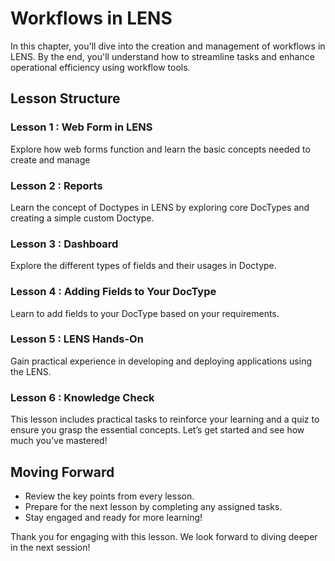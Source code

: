 # Workflows in LENS

In this chapter, you'll dive into the creation and management of workflows in LENS. By the end, you'll understand how to streamline tasks and enhance operational efficiency using workflow tools.

## Lesson Structure

### Lesson 1 : Web Form in LENS

Explore how web forms function and learn the basic concepts needed to create and manage 

### Lesson 2 : Reports

Learn the concept of Doctypes in LENS by exploring core DocTypes and creating a simple custom Doctype.

### Lesson 3 : Dashboard

Explore the different types of fields and their usages in Doctype.

### Lesson 4 : Adding Fields to Your DocType

Learn to add fields to your DocType based on your requirements.

### Lesson 5 : LENS Hands-On

Gain practical experience in developing and deploying applications using the LENS.

### Lesson 6 : Knowledge Check

This lesson includes practical tasks to reinforce your learning and a quiz to ensure you grasp the essential concepts. Let’s get started and see how much you’ve mastered!

## Moving Forward

-   Review the key points from every lesson.
-   Prepare for the next lesson by completing any assigned tasks.
-   Stay engaged and ready for more learning!

Thank you for engaging with this lesson. We look forward to diving deeper in the next session!
<!--stackedit_data:
eyJoaXN0b3J5IjpbLTU2MTU4MDc2NCwxMTQyNjExNzQwXX0=
-->